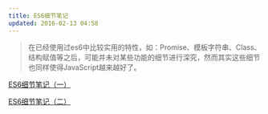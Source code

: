 ```yaml
---
title: ES6细节笔记
updated: 2016-02-13 04:58
---
```


> 在已经使用过es6中比较实用的特性，如：Promise、模板字符串、Class、结构赋值等之后，可能并未对某些功能的细节进行深究，然而其实这些细节也同样使得JavaScript越来越好了。

[ES6细节笔记（一）](es6-details-1)

[ES6细节笔记（二）](es6-details-2)